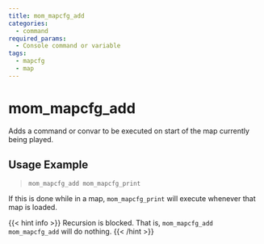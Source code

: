 ```yaml
---
title: mom_mapcfg_add
categories:
  - command
required_params:
  - Console command or variable
tags:
  - mapcfg
  - map
---
```


# mom_mapcfg_add

Adds a command or convar to be executed on start of the map currently being played.

## Usage Example

> `mom_mapcfg_add mom_mapcfg_print`

If this is done while in a map, `mom_mapcfg_print` will execute whenever that map is loaded.

{{< hint info >}}
Recursion is blocked. That is, `mom_mapcfg_add mom_mapcfg_add` will do nothing.
{{< /hint >}}
